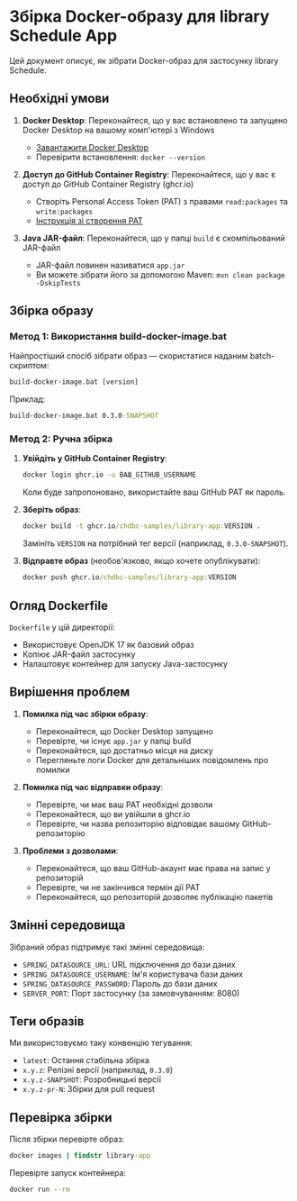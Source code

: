 # Збірка Docker-образу для library Schedule App

Цей документ описує, як зібрати Docker-образ для застосунку library Schedule.

## Необхідні умови

1. **Docker Desktop**: Переконайтеся, що у вас встановлено та запущено Docker Desktop на вашому комп'ютері з Windows
   - [Завантажити Docker Desktop](https://www.docker.com/products/docker-desktop)
   - Перевірити встановлення: `docker --version`

2. **Доступ до GitHub Container Registry**: Переконайтеся, що у вас є доступ до GitHub Container Registry (ghcr.io)
   - Створіть Personal Access Token (PAT) з правами `read:packages` та `write:packages`
   - [Інструкція зі створення PAT](https://docs.github.com/en/authentication/keeping-your-account-and-data-secure/creating-a-personal-access-token)

3. **Java JAR-файл**: Переконайтеся, що у папці `build` є скомпільований JAR-файл
   - JAR-файл повинен називатися `app.jar`
   - Ви можете зібрати його за допомогою Maven: `mvn clean package -DskipTests`

## Збірка образу

### Метод 1: Використання build-docker-image.bat

Найпростіший спосіб зібрати образ — скористатися наданим batch-скриптом:

```cmd
build-docker-image.bat [version]
```

Приклад:
```cmd
build-docker-image.bat 0.3.0-SNAPSHOT
```

### Метод 2: Ручна збірка

1. **Увійдіть у GitHub Container Registry**:
   ```cmd
   docker login ghcr.io -u ВАШ_GITHUB_USERNAME
   ```
   Коли буде запропоновано, використайте ваш GitHub PAT як пароль.

2. **Зберіть образ**:
   ```cmd
   docker build -t ghcr.io/chdbc-samples/library-app:VERSION .
   ```
   Замініть `VERSION` на потрібний тег версії (наприклад, `0.3.0-SNAPSHOT`).

3. **Відправте образ** (необов'язково, якщо хочете опублікувати):
   ```cmd
   docker push ghcr.io/chdbc-samples/library-app:VERSION
   ```

## Огляд Dockerfile

`Dockerfile` у цій директорії:
- Використовує OpenJDK 17 як базовий образ
- Копіює JAR-файл застосунку
- Налаштовує контейнер для запуску Java-застосунку

## Вирішення проблем

1. **Помилка під час збірки образу**:
   - Переконайтеся, що Docker Desktop запущено
   - Перевірте, чи існує `app.jar` у папці build
   - Переконайтеся, що достатньо місця на диску
   - Перегляньте логи Docker для детальніших повідомлень про помилки

2. **Помилка під час відправки образу**:
   - Перевірте, чи має ваш PAT необхідні дозволи
   - Переконайтеся, що ви увійшли в ghcr.io
   - Перевірте, чи назва репозиторію відповідає вашому GitHub-репозиторію

3. **Проблеми з дозволами**:
   - Переконайтеся, що ваш GitHub-акаунт має права на запис у репозиторій
   - Перевірте, чи не закінчився термін дії PAT
   - Переконайтеся, що репозиторій дозволяє публікацію пакетів

## Змінні середовища

Зібраний образ підтримує такі змінні середовища:

- `SPRING_DATASOURCE_URL`: URL підключення до бази даних
- `SPRING_DATASOURCE_USERNAME`: Ім'я користувача бази даних
- `SPRING_DATASOURCE_PASSWORD`: Пароль до бази даних
- `SERVER_PORT`: Порт застосунку (за замовчуванням: 8080)

## Теги образів

Ми використовуємо таку конвенцію тегування:
- `latest`: Остання стабільна збірка
- `x.y.z`: Релізні версії (наприклад, `0.3.0`)
- `x.y.z-SNAPSHOT`: Розробницькі версії
- `x.y.z-pr-N`: Збірки для pull request

## Перевірка збірки

Після збірки перевірте образ:

```cmd
docker images | findstr library-app
```

Перевірте запуск контейнера:

```cmd
docker run --rm
```